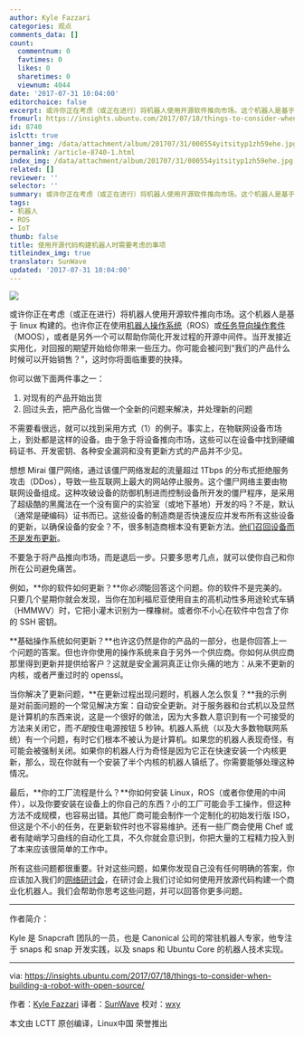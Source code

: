 ```yaml
---
author: Kyle Fazzari
categories: 观点
comments_data: []
count:
  commentnum: 0
  favtimes: 0
  likes: 0
  sharetimes: 0
  viewnum: 4044
date: '2017-07-31 10:04:00'
editorchoice: false
excerpt: 或许你正在考虑（或正在进行）将机器人使用开源软件推向市场。这个机器人是基于 linux 构建的。也许你正在使用机器人操作系统（ROS）或任务导向操作套件（MOOS），或者是另外一个可以帮助你简化开发过程的开源中间件。
fromurl: https://insights.ubuntu.com/2017/07/18/things-to-consider-when-building-a-robot-with-open-source/
id: 8740
islctt: true
banner_img: /data/attachment/album/201707/31/000554yitsityp1zh59ehe.jpg
permalink: /article-8740-1.html
index_img: /data/attachment/album/201707/31/000554yitsityp1zh59ehe.jpg.thumb.jpg
related: []
reviewer: ''
selector: ''
summary: 或许你正在考虑（或正在进行）将机器人使用开源软件推向市场。这个机器人是基于 linux 构建的。也许你正在使用机器人操作系统（ROS）或任务导向操作套件（MOOS），或者是另外一个可以帮助你简化开发过程的开源中间件。
tags:
- 机器人
- ROS
- IoT
thumb: false
title: 使用开源代码构建机器人时需要考虑的事项
titleindex_img: true
translator: SunWave
updated: '2017-07-31 10:04:00'
---
```


![](/data/attachment/album/201707/31/000554yitsityp1zh59ehe.jpg)


或许你正在考虑（或正在进行）将机器人使用开源软件推向市场。这个机器人是基于 linux 构建的。也许你正在使用[机器人操作系统](http://www.ros.org/)（ROS）或[任务导向操作套件](http://www.robots.ox.ac.uk/%7Emobile/MOOS/wiki/pmwiki.php/Main/HomePage)（MOOS），或者是另外一个可以帮助你简化开发过程的开源中间件。当开发接近实用化，对回报的期望开始给你带来一些压力。你可能会被问到“我们的产品什么时候可以开始销售？”，这时你将面临重要的抉择。


你可以做下面两件事之一：


1. 对现有的产品开始出货
2. 回过头去，把产品化当做一个全新的问题来解决，并处理新的问题


不需要看很远，就可以找到采用方式（1）的例子。事实上，在物联网设备市场上，到处都是这样的设备。由于急于将设备推向市场，这些可以在设备中找到硬编码证书、开发密钥、各种安全漏洞和没有更新方式的产品并不少见。


想想 Mirai 僵尸网络，通过该僵尸网络发起的流量超过 1Tbps 的分布式拒绝服务攻击（DDos），导致一些互联网上最大的网站停止服务。这个僵尸网络主要由物联网设备组成。这种攻破设备的防御机制进而控制设备所开发的僵尸程序，是采用了超级酷的黑魔法在一个没有窗户的实验室（或地下基地）开发的吗？不是，默认（通常是硬编码）证书而已。这些设备的制造商是否快速反应并发布所有这些设备的更新，以确保设备的安全？不，很多制造商根本没有更新方法。[他们召回设备而不是发布更新](https://krebsonsecurity.com/2016/10/iot-device-maker-vows-product-recall-legal-action-against-western-accusers/)。


不要急于将产品推向市场，而是退后一步。只要多思考几点，就可以使你自己和你所在公司避免痛苦。


例如，**你的软件如何更新？**你*必须*能回答这个问题。你的软件不是完美的。只要几个星期你就会发现，当你在加利福尼亚使用自主的高机动性多用途轮式车辆（HMMWV）时，它把小灌木识别为一棵橡树。或者你不小心在软件中包含了你的 SSH 密钥。


**基础操作系统如何更新？**也许这仍然是你的产品的一部分，也是你回答上一个问题的答案。但也许你使用的操作系统来自于另外一个供应商。你如何从供应商那里得到更新并提供给客户？这就是安全漏洞真正让你头痛的地方：从来不更新的内核，或者严重过时的 openssl。


当你解决了更新问题，**在更新过程出现问题时，机器人怎么恢复？**我的示例是对前面问题的一个常见解决方案：自动安全更新。对于服务器和台式机以及显然是计算机的东西来说，这是一个很好的做法，因为大多数人意识到有一个可接受的方法来关闭它，而*不是*按住电源按钮 5 秒钟。机器人系统（以及大多数物联网系统）有一个问题，有时它们根本不被认为是计算机。如果您的机器人表现奇怪，有可能会被强制关闭。如果你的机器人行为奇怪是因为它正在快速安装一个内核更新，那么，现在你就有一个安装了半个内核的机器人镇纸了。你需要能够处理这种情况。


最后，**你的工厂流程是什么？**你如何安装 Linux，ROS（或者你使用的中间件），以及你要安装在设备上的你自己的东西？小的工厂可能会手工操作，但这种方法不成规模，也容易出错。其他厂商可能会制作一个定制化的初始发行版 ISO，但这是个不小的任务，在更新软件时也不容易维护。还有一些厂商会使用 Chef 或者有陡峭学习曲线的自动化工具，不久你就会意识到，你把大量的工程精力投入到了本来应该很简单的工作中。


所有这些问题都很重要。针对这些问题，如果你发现自己没有任何明确的答案，你应该加入我们的[网络研讨会](https://www.brighttalk.com/webcast/6793/268763?utm_source=insights)，在研讨会上我们讨论如何使用开放源代码构建一个商业化机器人。我们会帮助你思考这些问题，并可以回答你更多问题。




---


作者简介：


Kyle 是 Snapcraft 团队的一员，也是 Canonical 公司的常驻机器人专家，他专注于 snaps 和 snap 开发实践，以及 snaps 和 Ubuntu Core 的机器人技术实现。




---


via: <https://insights.ubuntu.com/2017/07/18/things-to-consider-when-building-a-robot-with-open-source/>


作者：[Kyle Fazzari](https://insights.ubuntu.com/author/kyrofa/) 译者：[SunWave](https://github.com/SunWave) 校对：[wxy](https://github.com/wxy)


本文由 LCTT 原创编译，Linux中国 荣誉推出
